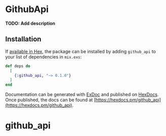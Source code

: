 # GithubApi

**TODO: Add description**

## Installation

If [available in Hex](https://hex.pm/docs/publish), the package can be installed
by adding `github_api` to your list of dependencies in `mix.exs`:

```elixir
def deps do
  [
    {:github_api, "~> 0.1.0"}
  ]
end
```

Documentation can be generated with [ExDoc](https://github.com/elixir-lang/ex_doc)
and published on [HexDocs](https://hexdocs.pm). Once published, the docs can
be found at [https://hexdocs.pm/github_api](https://hexdocs.pm/github_api).

# github_api
